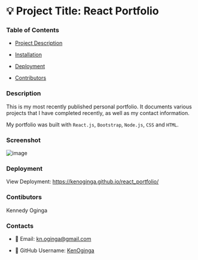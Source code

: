 # 💡 Project Title: React Portfolio

### Table of Contents
* [Project Description](#Description)

* [Installation](#Installation)

* [Deployment](#Deployment)

* [Contributors](#Contributors)


### Description
This is my most recently published personal portfolio. It documents various projects that I have completed recently, as well as my contact information.

My portfolio was built with `React.js`, `Bootstrap`, `Node.js`, `CSS` and `HTML`.

### Screenshot
![image](https://user-images.githubusercontent.com/72943649/105125964-4349a100-5aa3-11eb-941a-e35ed8bfcfe7.png)



### Deployment
View Deployment: https://kenoginga.github.io/react_portfolio/

### Contibutors
Kennedy Oginga

### Contacts
 
  * 💌  Email: kn.oginga@gmail.com 
 
  * 👤  GitHub Username: [KenOginga](https://github.com/KenOginga)
